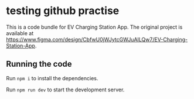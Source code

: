
  # testing github practise

  This is a code bundle for EV Charging Station App. The original project is available at https://www.figma.com/design/CbfwU0jWJytcGWJuAILQw7/EV-Charging-Station-App.

  ## Running the code

  Run `npm i` to install the dependencies.

  Run `npm run dev` to start the development server.
  
